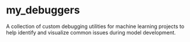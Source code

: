 # my_debuggers
A collection of custom debugging utilities for machine learning projects to help identify and visualize common issues during model development.
